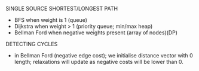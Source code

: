 SINGLE SOURCE SHORTEST/LONGEST PATH
- BFS when weight is 1 (queue)
- Dijkstra when weight > 1 (priority queue; min/max heap)
- Bellman Ford when negative weights present (array of nodes)(DP)

DETECTING CYCLES
- in Bellman Ford (negative edge cost); we initialise distance vector with 0 length;
    relaxations will update as negative costs will be lower than 0.